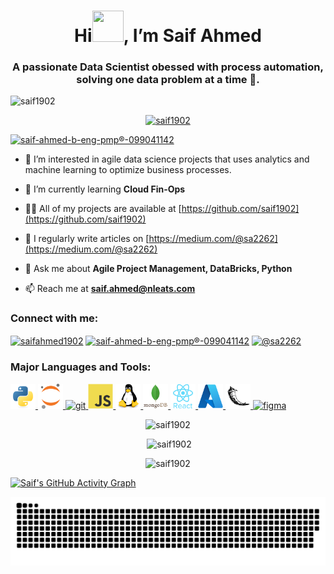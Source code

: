 <h1 align="center">Hi<img width="50px" height="50px" src="https://raw.githubusercontent.com/nixin72/nixin72/master/wave.gif" />, I’m Saif Ahmed</h1>
<h3 align="center">A passionate Data Scientist obessed with process automation, solving one data problem at a time 🚀.</h3>

<p align="left"> <img src="https://komarev.com/ghpvc/?username=saif1902&label=Profile%20views&color=0e75b6&style=flat" alt="saif1902" /> </p>

<p align="center"> <a href="https://github.com/ryo-ma/github-profile-trophy"><img src="https://github-profile-trophy.vercel.app/?username=saif1902&row=1&col=7&theme=onedark" alt="saif1902" /></a> </p>

<p align="left"> <a href="https://linkedin.com/in/saif-ahmed-b-eng-pmp®-099041142" target="blank"><img src="https://img.shields.io/LinkedIn/follow/saif-ahmed-b-eng-pmp®-099041142?logo=LinkedIn&style=for-the-badge" alt="saif-ahmed-b-eng-pmp®-099041142" /></a> </p>


- 👀 I’m interested in agile data science projects that uses analytics and machine learning to optimize business processes.

- 🌱 I’m currently learning **Cloud Fin-Ops**

- 👨‍💻 All of my projects are available at [https://github.com/saif1902](https://github.com/saif1902)

- 📝 I regularly write articles on [https://medium.com/@sa2262](https://medium.com/@sa2262)

- 💬 Ask me about **Agile Project Management, DataBricks, Python**

- 📫 Reach me at  **saif.ahmed@nleats.com**

<h3 align="left">Connect with me:</h3>
<p align="left">
<a href="https://twitter.com/saifahmed1902" target="blank"><img align="center" src="https://raw.githubusercontent.com/rahuldkjain/github-profile-readme-generator/master/src/images/icons/Social/twitter.svg" alt="saifahmed1902" height="30" width="40" /></a>
<a href="https://linkedin.com/in/saif-ahmed-b-eng-pmp®-099041142" target="blank"><img align="center" src="https://raw.githubusercontent.com/rahuldkjain/github-profile-readme-generator/master/src/images/icons/Social/linked-in-alt.svg" alt="saif-ahmed-b-eng-pmp®-099041142" height="30" width="40" /></a>
<a href="https://medium.com/@sa2262" target="blank"><img align="center" src="https://raw.githubusercontent.com/rahuldkjain/github-profile-readme-generator/master/src/images/icons/Social/medium.svg" alt="@sa2262" height="30" width="40" /></a>
</p>

<h3 align="left">Major Languages and Tools:</h3>
<p align="left"> 
<a href="https://www.python.org" target="_blank" rel="noreferrer"> <img src="https://raw.githubusercontent.com/devicons/devicon/master/icons/python/python-original.svg" alt="python" width="40" height="40"/> </a> <a href="https://jupyterlab.readthedocs.io/en/stable/" target="_blank" rel="noreferrer"> <img src="https://raw.githubusercontent.com/devicons/devicon/master/icons/jupyter/jupyter-original.svg" alt="jupyter" width="40" height="40"/> </a>
<a href="https://git-scm.com/" target="_blank" rel="noreferrer"> <img src="https://www.vectorlogo.zone/logos/git-scm/git-scm-icon.svg" alt="git" width="40" height="40"/> </a> <a href="https://developer.mozilla.org/en-US/docs/Web/JavaScript" target="_blank" rel="noreferrer"> <img src="https://raw.githubusercontent.com/devicons/devicon/master/icons/javascript/javascript-original.svg" alt="javascript" width="40" height="40"/> </a> <a href="https://www.linux.org/" target="_blank" rel="noreferrer"> <img src="https://raw.githubusercontent.com/devicons/devicon/master/icons/linux/linux-original.svg" alt="linux" width="40" height="40"/> </a> <a href="https://www.mongodb.com/" target="_blank" rel="noreferrer"> <img src="https://raw.githubusercontent.com/devicons/devicon/master/icons/mongodb/mongodb-original-wordmark.svg" alt="mongodb" width="40" height="40"/> </a> <a href="https://reactjs.org/" target="_blank" rel="noreferrer"> <img src="https://raw.githubusercontent.com/devicons/devicon/master/icons/react/react-original-wordmark.svg" alt="react" width="40" height="40"/> </a> <a href="https://azure.microsoft.com" target="_blank" rel="noreferrer"> <img src="https://raw.githubusercontent.com/devicons/devicon/master/icons/azure/azure-original.svg" alt="azure" width="40" height="40"/> </a> <a href="https://flask.palletsprojects.com/en/2.2.x/" target="_blank" rel="noreferrer"> <img src="https://raw.githubusercontent.com/devicons/devicon/master/icons/flask/flask-original.svg" alt="flask" width="40" height="40"/> </a> <a href="https://www.figma.com/" target="_blank" rel="noreferrer"> <img src="https://www.vectorlogo.zone/logos/figma/figma-icon.svg" alt="figma" width="40" height="40"/> </a> </p>

<div>
<p align="center"><img src="https://github-readme-stats-test-mu.vercel.app/api/top-langs?username=saif1902&count_private=true&show_icons=true&theme=dracula&border_radius=6&locale=en&layout=compact&cache_seconds=7200&hide_border=true" alt="saif1902" /></p>

<p align="center">&nbsp;<img src="https://github-readme-stats-test-mu.vercel.app/api?username=saif1902&theme=dracula&count_private=true&border_radius=6&show_icons=true&locale=en&cache_seconds=7200&hide_border=true" alt="saif1902" /></p>

<p align="center"><img src="https://github-readme-streak-stats.herokuapp.com/?user=saif1902&theme=dracula&border_radius=6&hide_border=true&ring=00bbf9" alt="saif1902" /></p>

[![Saif's GitHub Activity Graph](https://activity-graph.herokuapp.com/graph?username=saif1902&theme=react-dark)](https://github.com/saif1902/github-readme-activity-graph)
</div>

<picture>
  <source media="(prefers-color-scheme: dark)" srcset="https://user-images.githubusercontent.com/25423296/163456776-7f95b81a-f1ed-45f7-b7ab-8fa810d529fa.png">
  <p align="center"><img src="https://github.com/saif1902/saif1902/blob/output/github-contribution-grid-snake.svg" alt="saif1902 contribution snake graph" /></p>
</picture>
<!---
saif1902/saif1902 is a ✨ special ✨ repository because its `README.md` (this file) appears on your GitHub profile.
You can click the Preview link to take a look at your changes.
--->

